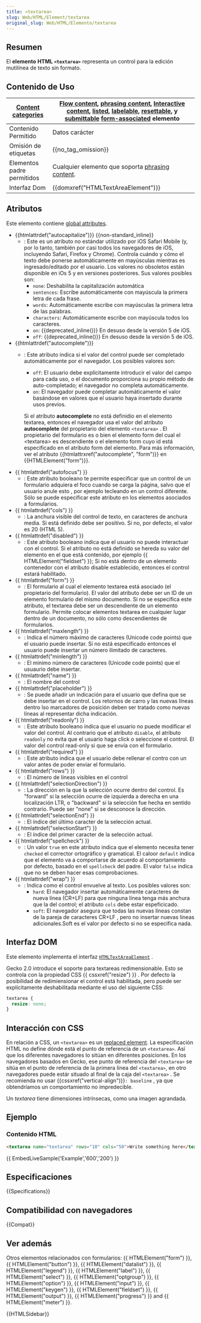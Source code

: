 ```yaml
---
title: <textarea>
slug: Web/HTML/Element/textarea
original_slug: Web/HTML/Elemento/textarea
---
```


## Resumen

El **elemento** **HTML `<textarea>`** representa un control para la edición mutilínea de texto sin formato.

## Contenido de Uso

| [Content categories](/es/docs/HTML/Content_categories) | [Flow content](/es/docs/HTML/Content_categories#Flow_content), [phrasing content](/es/docs/HTML/Content_categories#Phrasing_content), [Interactive content](/es/docs/HTML/Content_categories#Interactive_content), [listed](/es/docs/HTML/Content_categories#Form_listed), [labelable](/es/docs/HTML/Content_categories#Form_labelable), [resettable](/en/HTML/Content_categories#form_resettable), y [submittable](/es/docs/HTML/Content_categories#Form_submittable) [form-associated](/es/docs/HTML/Content_categories#Form-associated_) elemento |
| -------------------------------------------------------------------------------- | ------------------------------------------------------------------------------------------------------------------------------------------------------------------------------------------------------------------------------------------------------------------------------------------------------------------------------------------------------------------------------------------------------------------------------------------------------------------------------------------------------------------------------------------------------------------------------------------------------------------------------------------------------------------------------------------------------------------------------------------------------------------------------------------------------------------------------------------------------------------------------------------------------ |
| Contenido Permitido                                                              | Datos carácter                                                                                                                                                                                                                                                                                                                                                                                                                                                                                                                                                                                                                                                                                                                                                                                                                                                                                         |
| Omisión de etiquetas                                                             | {{no_tag_omission}}                                                                                                                                                                                                                                                                                                                                                                                                                                                                                                                                                                                                                                                                                                                                                                                                                                                                               |
| Elementos padre permitidos                                                       | Cualquier elemento que soporta [phrasing content](/es/docs/HTML/Content_categories#Phrasing_content).                                                                                                                                                                                                                                                                                                                                                                                                                                                                                                                                                                                                                                                                                                                                                       |
| Interfaz Dom                                                                     | {{domxref("HTMLTextAreaElement")}}                                                                                                                                                                                                                                                                                                                                                                                                                                                                                                                                                                                                                                                                                                                                                                                                                                                           |

## Atributos

Este elemento contiene [global attributes](/es/docs/HTML/Global_attributes).

- {{htmlattrdef("autocapitalize")}} {{non-standard_inline}}
  - : Este es un atributo no estándar utilizado por iOS Safari Mobile (y, por lo tanto, también por casi todos los navegadores de iOS, incluyendo Safari, Firefox y Chrome). Controla cuándo y cómo el texto debe ponerse automáticamente en mayúsculas mientras es ingresado/editado por el usuario. Los valores no obsoletos están disponible en iOs 5 y en versiones posteriores. Sus valores posibles son:
    - `none`: Deshabilita la capitalización automática
    - `sentences`: Escribe automáticamente con mayúscula la primera letra de cada frase.
    - `words`: Automáticamente escribe con mayúsculas la primera letra de las palabras.
    - `characters`: Automáticamente escribe con mayúscula todos los caracteres.
    - `on`: {{deprecated_inline()}} En desuso desde la versión 5 de iOS.
    - `off`: {{deprecated_inline()}} En desuso desde la versión 5 de iOS.
- {{htmlattrdef("autocomplete")}}
  - : Este atributo indica si el valor del control puede ser completado automáticamente por el navegador. Los posibles valores son:
    - `off`: El usuario debe explícitamente introducir el valor del campo para cada uso, o el documento proporciona su propio método de auto-completado; el navegador no completa automáticamente.
    - `on`: El navegador puede completar automáticamente el valor basándose en valores que el usuario haya insertado durante usos previos.

    Si el atributo **autocomplete** no está definidio en el elemento textarea, entonces el navegador usa el valor del atributo **autocomplete** del propietario del elemento `<textarea>` . El propietario del formulario es o bien el elemento form del cual el \<textarea> es descendiente o el elemento form cuyo id está especificado en el atributo form del elemento. Para más información, ver el atributo {{htmlattrxref("autocomplete", "form")}} en {{HTMLElement("form")}}.
- {{ htmlattrdef("autofocus") }}
  - : Este atributo booleano te permite especificar que un control de un formulario adquiera el foco cuando se carga la página, salvo que el usuario anule esto , por ejemplo tecleando en un control diferente. Sólo se puede especificar este atributo en los elementos asociados a formularios.
- {{ htmlattrdef("cols") }}
  - : La anchura visible del control de texto, en caracteres de anchura media. Si está definido debe ser positivo. Si no, por defecto, el valor es 20 (HTML 5).
- {{ htmlattrdef("disabled") }}
  - : Este atributo booleano indica que el usuario no puede interactuar con el control. Si el atributo no está definido se hereda su valor del elemento en el que está contenido, por ejemplo {{ HTMLElement("fieldset") }}; Si no está dentro de un elemento contenedor con el atributo disable establecido, entonces el control estará habilitado.
- {{ htmlattrdef("form") }}
  - : El formulario al cual el elemento textarea está asociado (el propietario del formulario). El valor del atributo debe ser un ID de un elemento formulario del mismo documento. Si no se especifica este atributo, el textarea debe ser un descendiente de un elemento formulario. Permite colocar elementos textarea en cualquier lugar dentro de un documento, no sólo como descendientes de formularios.
- {{ htmlattrdef("maxlength") }}
  - : Indica el número máximo de caracteres (Unicode code points) que el usuario puede insertar. Si no está especificado entonces el usuario puede insertar un número ilimitado de caracteres.
- {{ htmlattrdef("minlength") }}
  - : El mínimo número de caracteres (Unicode code points) que el usuaurio debe insertar.
- {{ htmlattrdef("name") }}
  - : El nombre del control
- {{ htmlattrdef("placeholder") }}
  - : Se puede añadir un indicación para el usuario que defina que se debe insertar en el control. Los retornos de carro y las nuevas líneas dentro lso marcadores de posición deben ser tratado como nuevas líneas al representar dicha indicación.
- {{ htmlattrdef("readonly") }}
  - : Este atributo booleano indica que el usuario no puede modificar el valor del control. Al contrario que el atributo `disable`, el atributo `readonly` no evita que el usuario haga click o seleccione el control. El valor del control read-only si que se envía con el formulario.
- {{ htmlattrdef("required") }}
  - : Este atributo indica que el usuario debe rellenar el contro con un valor antes de poder enviar el formulario.
- {{ htmlattrdef("rows") }}
  - : El número de líneas visibles en el control
- {{ htmlattrdef("selectionDirection") }}
  - : La dirección en la que la selección ocurre dentro del control. Es "forward" si la selección ocurre de izquierda a derecha en una localización LTR, o "backward" si la selección fue hecha en sentido contrario. Puede ser "none" si se desconoce la dirección.
- {{ htmlattrdef("selectionEnd") }}
  - : El índice del último caracter de la selección actual.
- {{ htmlattrdef("selectionStart") }}
  - : El índice del primer caracter de la selección actual.
- {{ htmlattrdef("spellcheck") }}
  - : Un valor `true` en este atributo indica que el elemento necesita tener `checked` el corrector ortográfico y gramatical. El caloor `default` indica que el elemento va a comportarse de acuerdo al comportamiento por defecto, basado en el `spellcheck` del padre. El valor `false` indica que no se deben hacer esas comprobaciones.
- {{ htmlattrdef("wrap") }}
  - : Indica como el control envuelve al texto. Los posibles valores son:
    - `hard`: El navegador insertar automáticamente caracteres de nueva línea (CR+LF) para que ninguna línea tenga más anchura que la del control; el atributo `cols` debe estar espeficicado.
    - `soft`: El navegador asegura que todas las nuevas líneas constan de la pareja de caracteres CR+LF , pero no insertar nuevas líneas adicionales.Soft es el valor por defecto si no se especifica nada.

## Interfaz DOM

Este elemento implementa el interfaz [`HTMLTextAreaElement`](/en/DOM/HTMLTextAreaElement) .

Gecko 2.0 introduce el soporte para textareas redimensionable. Esto se controla con la propiedad CSS {{ cssxref("resize") }} . Por defecto la posibilidad de redimiensionar el control está habilitada, pero puede ser explícitamente deshabilitada mediante el uso del siguiente CSS:

```css
textarea {
  resize: none;
}
```

## Interacción con CSS

En relación a CSS, un `<textarea>` es un [replaced element](/es/docs/CSS/Replaced_element). La especificación HTML no define dónde está el punto de referencia de un `<textarea>`. Así que los diferentes navegadores lo sitúan en diferentes posiciones. En los navegadores basados en Gecko, ese punto de referencia del `<textarea>` se sitúa en el punto de referencia de la primera línea del `<textarea>`, en otro navegadores puede estár situado al final de la caja del `<textarea>` . Se recomienda no usar {{cssxref("vertical-align")}}`: baseline` , ya que obtendríamos un comportamiento no impredecible.

Un _textarea_ tiene dimensiones intrínsecas, como una imagen agrandada.

## Ejemplo

### Contenido HTML

```html
<textarea name="textarea" rows="10" cols="50">Write something here</textarea>
```

{{ EmbedLiveSample('Example','600','200') }}

## Especificaciones

{{Specifications}}

## Compatibilidad con navegadores

{{Compat}}

## Ver además

Otros elementos relacionados con formularios: {{ HTMLElement("form") }}, {{ HTMLElement("button") }}, {{ HTMLElement("datalist") }}, {{ HTMLElement("legend") }}, {{ HTMLElement("label") }}, {{ HTMLElement("select") }}, {{ HTMLElement("optgroup") }}, {{ HTMLElement("option") }}, {{ HTMLElement("input") }}, {{ HTMLElement("keygen") }}, {{ HTMLElement("fieldset") }}, {{ HTMLElement("output") }}, {{ HTMLElement("progress") }} and {{ HTMLElement("meter") }}.

{{HTMLSidebar}}
